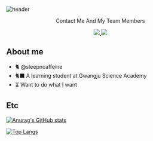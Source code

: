 ![header](https://capsule-render.vercel.app/api?type=waving&color=6F4E37&height=300&section=header&text=Sleep%27nCaffeine&fontSize=90&animation=fadeIn&fontAlignY=38&desc=Caffeine%20is%20Life&descAlignY=60&descAlign=50)
<p align='center'> Contact Me And My Team Members </p>
<p align='center'>
  <a href="mailto:parkjinjae0627@gmail.com">
    <img src="https://img.shields.io/badge/EMail%20-%23332421.svg?&style=for-the-badge&&logoColor=white"/>
  </a>
  <a href="https://github.com/0-inf">
    <img src="https://img.shields.io/badge/ZERO%20TO%20INF%20-%23000000.svg?&style=for-the-badge&&logoColor=white"/>
  </a>
</p>

## About me
* 🐈 @sleepncaffeine
* 🐈‍⬛ A learning student at Gwangju Science Academy
* ⏳ Want to do what I want

## Etc
[![Anurag's GitHub stats](https://github-readme-stats.vercel.app/api?username=sleepncaffeine&show_icons=true&theme=dark)](https://github.com/anuraghazra/github-readme-stats)

[![Top Langs](https://github-readme-stats.vercel.app/api/top-langs/?username=sleepncaffeine&layout=compact&theme=dark)](https://github.com/anuraghazra/github-readme-stats)
